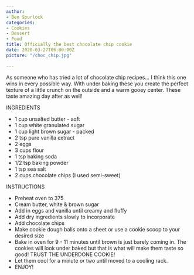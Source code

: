 ```yaml
---
author:
- Ben Spurlock
categories:
- Cookies
- Dessert
- Food
title: Officially the best chocolate chip cookie
date: 2020-03-27T06:00:00Z
picture: "/choc_chip.jpg"

---
```

As someone who has tried a lot of chocolate chip recipes... I think this one wins in every possible way. With under baking these you create the perfect texture of a little crunch on the outside and a warm gooey center. These taste amazing day after as well!  
  
INGREDIENTS

* 1 cup unsalted butter - soft
* 1 cup white granulated sugar
* 1 cup light brown sugar - packed
* 2 tsp pure vanilla extract
* 2 eggs
* 3 cups flour
* 1 tsp baking soda
* 1/2 tsp baking powder
* 1 tsp sea salt
* 2 cups chocolate chips (I used semi-sweet)

INSTRUCTIONS

* Preheat oven to 375
* Cream butter, white & brown sugar
* Add in eggs and vanilla until creamy and fluffy
* Add dry ingredients slowly to incorporate
* Add chocolate chips
* Make cookie dough balls onto a sheet or use a cookie scoop to your desired size
* Bake in oven for 9 - 11 minutes until brown is just barely coming in. The cookies will look under baked but that is what will make them taste so good! TRUST THE UNDERDONE COOKIE!
* Let them cool for a minute or two until moved to a cooling rack.
* ENJOY!
